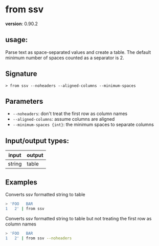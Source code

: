 # from ssv

**version**: 0.90.2

## **usage**:

Parse text as space-separated values and create a table. The default minimum number of spaces counted as a separator is 2.

## Signature

`> from ssv --noheaders --aligned-columns --minimum-spaces`

## Parameters

- `--noheaders`: don't treat the first row as column names
- `--aligned-columns`: assume columns are aligned
- `--minimum-spaces {int}`: the minimum spaces to separate columns

## Input/output types:

| input  | output |
| ------ | ------ |
| string | table  |

## Examples

Converts ssv formatted string to table

```bash
> 'FOO   BAR
1   2' | from ssv
```

Converts ssv formatted string to table but not treating the first row as column names

```bash
> 'FOO   BAR
1   2' | from ssv --noheaders
```
